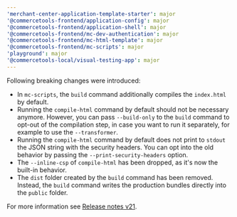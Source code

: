 ```yaml
---
'merchant-center-application-template-starter': major
'@commercetools-frontend/application-config': major
'@commercetools-frontend/application-shell': major
'@commercetools-frontend/mc-dev-authentication': major
'@commercetools-frontend/mc-html-template': major
'@commercetools-frontend/mc-scripts': major
'playground': major
'@commercetools-local/visual-testing-app': major
---
```


Following breaking changes were introduced:

- In `mc-scripts`, the `build` command additionally compiles the `index.html` by default.
- Running the `compile-html` command by default should not be necessary anymore. However, you can pass `--build-only` to the `build` command to opt-out of the compilation step, in case you want to run it separately, for example to use the `--transformer`.
- Running the `compile-html` command by default does not print to `stdout` the JSON string with the security headers. You can opt into the old behavior by passing the `--print-security-headers` option.
- The `--inline-csp` of `compile-html` has been dropped, as it's now the built-in behavior.
- The `dist` folder created by the `build` command has been removed. Instead, the `build` command writes the production bundles directly into the `public` folder.

For more information see [Release notes v21](https://docs.commercetools.com/custom-applications/releases/2022-01-15-custom-applications-v21).

